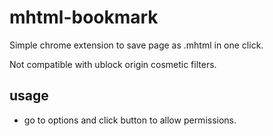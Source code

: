 # mhtml-bookmark

Simple chrome extension to save page as .mhtml in one click.

Not compatible with ublock origin cosmetic filters.

## usage
- go to options and click button to allow permissions.